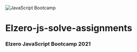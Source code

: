 ![JavaScript Bootcamp](https://elzero.org/js.png)

# Elzero-js-solve-assignments
### Elzero JavaScript Bootcamp 2021
